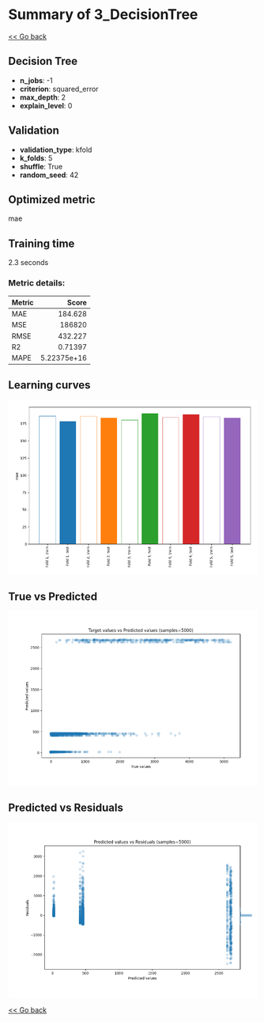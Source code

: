 # Summary of 3_DecisionTree

[<< Go back](../README.md)


## Decision Tree
- **n_jobs**: -1
- **criterion**: squared_error
- **max_depth**: 2
- **explain_level**: 0

## Validation
 - **validation_type**: kfold
 - **k_folds**: 5
 - **shuffle**: True
 - **random_seed**: 42

## Optimized metric
mae

## Training time

2.3 seconds

### Metric details:
| Metric   |            Score |
|:---------|-----------------:|
| MAE      |    184.628       |
| MSE      | 186820           |
| RMSE     |    432.227       |
| R2       |      0.71397     |
| MAPE     |      5.22375e+16 |



## Learning curves
![Learning curves](learning_curves.png)
## True vs Predicted

![True vs Predicted](true_vs_predicted.png)


## Predicted vs Residuals

![Predicted vs Residuals](predicted_vs_residuals.png)



[<< Go back](../README.md)

